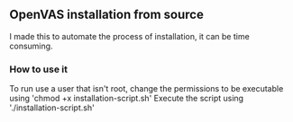 ## OpenVAS installation from source
<p>I made this to automate the process of installation, it can be time consuming.</p>

### How to use it
<p>To run use a user that isn't root, change the permissions to be executable using
'chmod +x installation-script.sh'
Execute the script using 
'./installation-script.sh'
